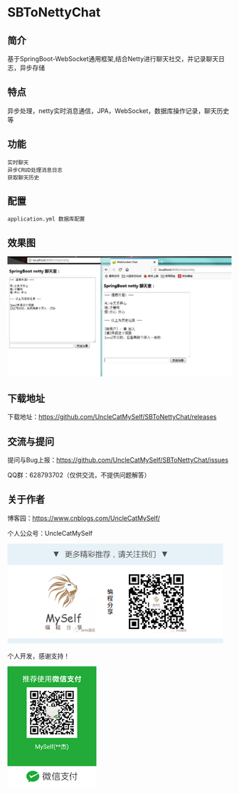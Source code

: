 # SBToNettyChat

## 简介
基于SpringBoot-WebSocket通用框架,结合Netty进行聊天社交，并记录聊天日志，异步存储

## 特点
异步处理，netty实时消息通信，JPA，WebSocket，数据库操作记录，聊天历史等

## 功能

    实时聊天
    异步CRUD处理消息日志
    获取聊天历史

## 配置

    application.yml 数据库配置

## 效果图

![Image text](https://raw.githubusercontent.com/UncleCatMySelf/img-myself/master/img/nettychat/%E5%BE%AE%E4%BF%A1%E5%9B%BE%E7%89%87_20180814155902.png)

## 下载地址

下载地址：https://github.com/UncleCatMySelf/SBToNettyChat/releases

## 交流与提问

提问与Bug上报：https://github.com/UncleCatMySelf/SBToNettyChat/issues

QQ群：628793702（仅供交流，不提供问题解答）

## 关于作者

博客园：https://www.cnblogs.com/UncleCatMySelf/

个人公众号：UncleCatMySelf

![Image text](https://raw.githubusercontent.com/UncleCatMySelf/img-myself/master/img/%E5%85%AC%E4%BC%97%E5%8F%B7.png)

个人开发，感谢支持！

![Image text](https://raw.githubusercontent.com/UncleCatMySelf/img-myself/master/img/%E4%BB%98%E6%AC%BE.png)
